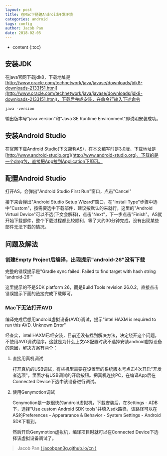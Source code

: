 ```yaml
---
layout: post
title: 在Mac下搭建Android开发环境
categories: android
tags: config
author: Jacob Pan
date: 2018-02-05
---
```


* content
{:toc}


## 安装JDK

在java官网下载jdk8，下载地址是[http://www.oracle.com/technetwork/java/javase/downloads/jdk8-downloads-2133151.html](http://www.oracle.com/technetwork/java/javase/downloads/jdk8-downloads-2133151.html)，下载后完成安装，在命令行输入下述命令

```
java -version
```
输出版本号"java version"和"Java SE Runtime Environment"即说明安装成功。


## 安装Android Studio

在官网下载Android Studio(下文简称AS)，在本文编写时是3.0版，下载地址是[http://www.android-studio.org](http://www.android-studio.org)，下载的是一个dmg包，直接把App拉到Application下即可。


## 配置Android Studio

打开AS，会弹出"Android Studio First Run"窗口，点击"Cancel"

接下来会弹出"Android Studio Setup Wizard"窗口，在"Install Type"步骤中选中"Custom"，按需要选中下载部件，建议按默认的来就行，这里的"Android Virtual Device"可以不选(下文会解释)，点击"Next"，下一步点击"Finish"。AS就开始下载部件，整个下载过程都比较顺利，等了大约30分钟完成，没有出现某些部件无法下载的情况。


## 问题及解法

### 创建Empty Project后编译，出现提示"android-26"没有下载

完整的错误提示是"Gradle sync failed: Failed to find target with hash string 'android-26'"

这里提示的不是SDK platform 26，而是Build Tools revision 26.0.2，直接点击错误提示下面的链接完成下载即可。

### Mac下无法打开AVD

编译完成后想用android虚拟设备(AVD)调试，提示"intel HAXM is required to run this AVD. Unknown Error"

经查实，intel HAXM已经安装，目前还没有找到解决方法，决定绕开这个问题，不使用AVD调试程序，这就是为什么上文AS配置时我不选择安装android虚拟设备的原因，解决方案有两个：

1. 直接用真机调试

   打开真机的USB调试，有些机型需要在设置里的系统版本号点击4次开启"开发者选项"，里面才有USB调试的开启按钮。把真机连接PC，在编译App后在Connected Device下选中该设备进行调试。

2. 使用Genymotion调试

   Genymotion是一款很快的android虚拟机，下载安装后，在Settings - ADB下，选择"Use custom Android SDK tools"并填入sdk路径，该路径可以在AS的Preferences - Apperarance & Behavior - System Settings - Android SDK下看到。

   然后开启Genymotion虚拟机，编译项目时就可以在Connected Device下选择该虚拟设备调试了。


> Jacob Pan [( jacobpan3g.github.io/cn )](http://jacobpan3g.github.io/cn)

